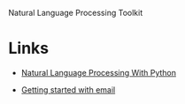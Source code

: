 Natural Language Processing Toolkit

# Links

* [Natural Language Processing With Python](http://www.nltk.org/book_1ed/)

* [Getting started with email](http://engineroom.trackmaven.com/blog/monthly-challenge-natural-language-processing/)
